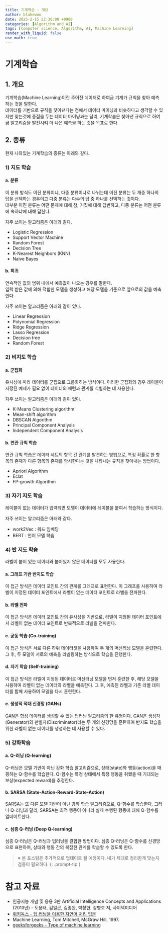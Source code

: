 ```yaml
---
title: 기계학습 - 개요
author: blakewoo
date: 2025-2-15 22:30:00 +0900
categories: [Algorithm and AI]
tags: [Computer science, Algorithm, AI, Machine Learning] 
render_with_liquid: false
use_math: true
---
```


# 기계학습
## 1. 개요
기계학습(Machine Learning)이란 주어진 데이터로 하여금 기계가 규칙을 찾아 예측하는 것을 말한다.   
데이터를 기반으로 규칙을 찾아낸다는 점에서 데이터 마이닝과 비슷하다고 생각할 수 있지만
찾는것에 중점을 두는 데이터 마이닝과는 달리, 기계학습은 찾아낸 규칙으로 하여금 알고리즘을 발전시켜 더 나은 예측을 하는 것을 목표로 한다.

## 2. 종류
현재 나와있는 기계학습의 종류는 아래와 같다.

### 1) 지도 학습
#### a. 분류
이 분류 방식도 이진 분류이냐, 다중 분류이냐로 나뉘는데 이진 분류는 두 개중 하나의 답을 선택하는 경우이고
다중 분류는 다수의 답 중 하나를 선택하는 것이다.    
대부분 이진 분류는 어떤 문제에 대해 참, 거짓에 대해 답변하고, 다중 분류는 어떤 분류에 속하냐에 대해 답한다.

자주 쓰이는 알고리즘은 아래와 같다.   
- Logistic Regression
- Support Vector Machine
- Random Forest
- Decision Tree
- K-Nearest Neighbors (KNN)
- Naive Bayes

#### b. 회귀
연속적인 값의 범위 내에서 예측값이 나오는 경우를 말한다.    
입력 받은 값에 의해 적합한 모델을 생성하고 해당 모델을 기준으로 앞으로의 값을 예측한다.

자주 쓰이는 알고리즘은 아래와 같이 있다.   
- Linear Regression
- Polynomial Regression
- Ridge Regression
- Lasso Regression
- Decision tree
- Random Forest

### 2) 비지도 학습
#### a. 군집화
유사성에 따라 데이터를 군집으로 그룹화하는 방식이다.
이러한 군집화의 경우 레이블이 지정된 예제가 필요 없이 데이터의 패턴과 관계를 식별하는 데 사용한다.

자주 쓰이는 알고리즘은 아래와 같이 있다.   
- K-Means Clustering algorithm
- Mean-shift algorithm
- DBSCAN Algorithm
- Principal Component Analysis
- Independent Component Analysis

#### b. 연관 규칙 학습
연관 규칙 학습은 데이터 세트의 항목 간 관계를 발견하는 방법으로,
특정 확률로 한 항목의 존재가 다른 항목의 존재를 암시한다는 것을 나타내는 규칙을 찾아내는 방법이다.

- Apriori Algorithm
- Eclat
- FP-growth Algorithm

### 3) 자기 지도 학습
레이블이 없는 데이터가 입력되면 모델이 데이터에 레이블을 붙여서 학습하는 방식이다.

자주 쓰이는 알고리즘은 아래와 같다.
- work2Vec : 워드 임베딩
- BERT : 언어 모델 학습

### 4) 반 지도 학습
라벨이 붙어 있는 데이터와 붙어있지 않은 데이터를 모두 사용한다.   

#### a. 그래프 기반 반지도 학습
이 접근 방식은 데이터 포인트 간의 관계를 그래프로 표현한다.
이 그래프를 사용하여 라벨이 지정된 데이터 포인트에서 라벨이 없는 데이터 포인트로 라벨을 전파한다.

#### b. 라벨 전파
이 접근 방식은 데이터 포인트 간의 유사성을 기반으로, 라벨이 지정된 데이터 포인트에서
라벨이 없는 데이터 포인트로 반복적으로 라벨을 전파한다.

#### c. 공동 학습 (Co-training)
이 접근 방식은 서로 다른 하위 데이터셋을 사용하여 두 개의 머신러닝 모델을 훈련한다.
그 후, 두 모델이 서로의 예측을 라벨링하는 방식으로 학습을 진행한다.

#### d. 자기 학습 (Self-training)
이 접근 방식은 라벨이 지정된 데이터로 머신러닝 모델을 먼저 훈련한 후,
해당 모델을 사용하여 라벨이 없는 데이터의 라벨을 예측한다.
그 후, 예측된 라벨과 기존 라벨 데이터를 함께 사용하여 모델을 다시 훈련한다.

#### e. 생성적 적대 신경망 (GANs)
GAN은 합성 데이터를 생성할 수 있는 딥러닝 알고리즘의 한 유형이다.
GAN은 생성자(Generator)와 판별자(Discriminator)라는 두 개의 신경망을 훈련하여
반지도 학습을 위한 라벨이 없는 데이터를 생성하는 데 사용할 수 있다.

### 5) 강화학습
#### a. Q-러닝 (Q-learning)
Q-러닝은 모델 기반이 아닌 강화 학습 알고리즘으로, 상태(state)와 행동(action)을 매핑하는 Q-함수를 학습한다.
Q-함수는 특정 상태에서 특정 행동을 취했을 때 기대되는 보상(expected reward)을 추정한다.

#### b. SARSA (State-Action-Reward-State-Action)
SARSA는 또 다른 모델 기반이 아닌 강화 학습 알고리즘으로, Q-함수를 학습한다.
그러나 Q-러닝과 달리, SARSA는 최적 행동이 아니라 실제 수행된 행동에 대해 Q-함수를 업데이트한다.

#### c. 심층 Q-러닝 (Deep Q-learning)
심층 Q-러닝은 Q-러닝과 딥러닝을 결합한 방법이다.
심층 Q-러닝은 Q-함수를 신경망으로 표현하여, 상태와 행동 간의 복잡한 관계를 학습할 수 있도록 한다.

> ※ 본 포스팅은 추가적으로 업데이트 될 예정이다. 내가 제대로 정리한게 맞는지 검증이 필요하다.
{: .prompt-tip }


# 참고 자료
- 인공지능 개념 및 응용 3판 Artificial Intelligence Concepts and Applications (2013년) - 도용태, 김일곤, 김종완, 박창현, 강병호 저,
  사이텍미디어
- [위키독스 - 딥 러닝을 이용한 자연어 처리 입문](https://wikidocs.net/book/2155)  
- Machine Learning, Tom Mitchell, McGraw Hill, 1997.
- [geeksforgeeks - Type of machine learning](https://www.geeksforgeeks.org/types-of-machine-learning/)
